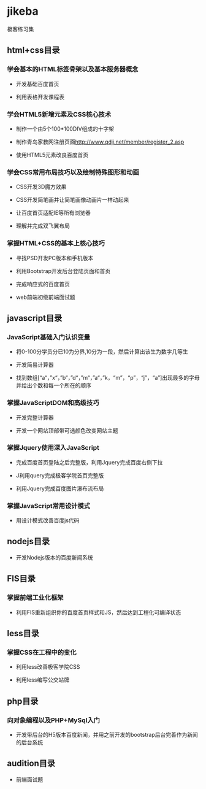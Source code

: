 # jikeba
极客练习集
<h2>html+css目录</h2>
<h3>学会基本的HTML标签骨架以及基本服务器概念</h3>
<ul>
<li><p>开发基础百度首页</p></li>
<li><p>利用表格开发课程表</p></li>
</ul>



<h3>学会HTML5新增元素及CSS核心技术</h3>
<ul>
<li>
<p>制作一个由5个100*100DIV组成的十字架</p>
</li>
<li><p>制作青岛家教网注册页面<a href="http://www.qdjj.net/member/register_2.asp">http://www.qdjj.net/member/register_2.asp</a></p></li>
<li><p>使用HTML5元素改良百度首页</p></li>
</ul>




<h3>学会CSS常用布局技巧以及绘制特殊图形和动画</h3>
<ul>
<li><p>CSS开发3D魔方效果</p></li>
<li><p>CSS开发简笔画并让简笔画像动画片一样动起来</p></li>
<li><p>让百度首页适配IE等所有浏览器</p></li>
<li><p>理解并完成双飞翼布局</p></li>
</ul>



<h3>掌握HTML+CSS的基本上核心技巧</h3>
<ul>
	<li>
		<p>寻找PSD开发PC版本和手机版本</p>
	</li>
	<li>
		<p>利用Bootstrap开发后台登陆页面和首页</p>
	</li>
	<li><p>完成响应式的百度首页</p></li>
	<li><p>web前端初级前端面试题</p></li>
</ul>


<h2>javascript目录</h2>
<h3>JavaScript基础入门认识变量</h3>
<ul>
	<li>
		<p>将0-100分学员分已10为分界,10分为一段，然后计算出该生为数字几等生</p>
	</li>
	<li>
		<p>开发简易计算器</p>
	</li>
	<li>
		<p>找到数组[“a“，”x“，”b“，”d“，”m“，”a“，”k，“m”，“p”，“j”，“a”]出现最多的字母并给出个数和每一个所在的顺序</p>
	</li>
</ul>

<h3>掌握JavaScriptDOM和高级技巧</h3>
<ul>
	<li>
		<p>开发完整计算器</p>
	</li>
	<li><p>开发一个网站顶部带可选颜色改变网站主题</p></li>
</ul>

<h3>掌握Jquery使用深入JavaScript</h3>
<ul>
	<li>
		<p>完成百度首页登陆之后完整版，利用Jquery完成百度右侧下拉</p>
	</li>
	<li><p>J利用query完成极客学院首页完整版</p></li>
	<li><p>利用Jquery完成百度图片瀑布流布局</p></li>
</ul>
<h3> 掌握JavaScript常用设计模式</h3>
<ul>
<li><p>用设计模式改善百度js代码</p></li>
</ul>

<h2>nodejs目录</h2>

<ul>
	<li>
	<p>开发Nodejs版本的百度新闻系统</p>
</li>
</ul>
<h2>FIS目录</h2>
<h3>掌握前端工业化框架</h3>
<ul>
	<li>
	<p>利用FIS重新组织你的百度首页样式和JS，然后达到工程化可编译状态</p>
</li>
</ul>
<h2>less目录</h2>
<h3>掌握CSS在工程中的变化</h3>
<ul>
	<li>
		<p>利用less改善极客学院CSS</p>
	</li>
	<li>
		<p>利用less编写公交站牌</p>
	</li>
</ul>

<h2>php目录</h2>
<h3>向对象编程以及PHP+MySql入门</h3>
<ul>
	<li>
	<p>开发带后台的H5版本百度新闻，并用之前开发的bootstrap后台完善作为新闻的后台系统</p>
</li>
</ul>
<h2>audition目录</h2>
<ul>
	<li>
	<p>前端面试题</p>
</li>
</ul>

